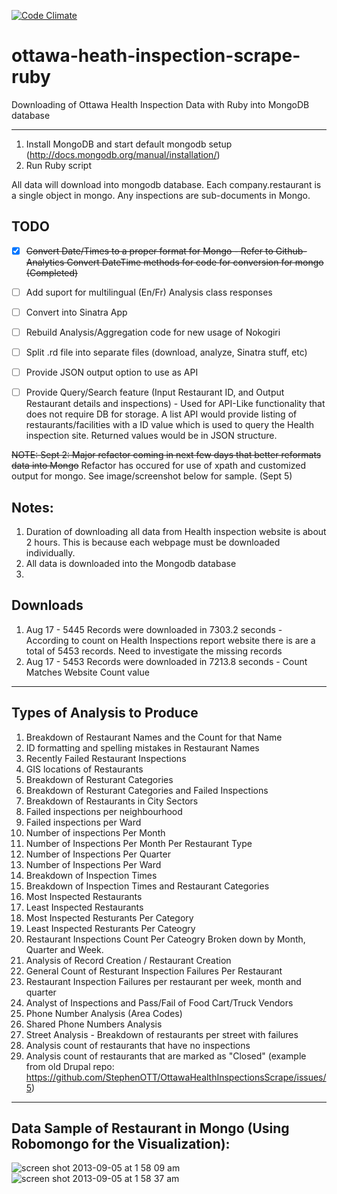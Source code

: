 [![Code Climate](https://codeclimate.com/github/StephenOTT/ottawa-heath-inspection-scrape-ruby.png)](https://codeclimate.com/github/StephenOTT/ottawa-heath-inspection-scrape-ruby)

ottawa-heath-inspection-scrape-ruby
===================================

Downloading of Ottawa Health Inspection Data with Ruby into MongoDB database

----


1. Install MongoDB and start default mongodb setup (http://docs.mongodb.org/manual/installation/)
2. Run Ruby script

All data will download into mongodb database.  Each company.restaurant is a single object in mongo.  Any inspections are sub-documents in Mongo.

## TODO

- [x] ~~Convert Date/Times to a proper format for Mongo - Refer to Github-Analytics Convert DateTime methods for code for conversion for mongo (Completed)~~
- [ ] Add suport for multilingual (En/Fr) Analysis class responses
- [ ] Convert into Sinatra App
- [ ] Rebuild Analysis/Aggregation code for new usage of Nokogiri
- [ ] Split .rd file into separate files (download, analyze, Sinatra stuff, etc)
- [ ] Provide JSON output option to use as API
- [ ] Provide Query/Search feature (Input Restaurant ID, and Output Restaurant details and inspections) - Used for API-Like functionality that does not require DB for storage.  A list API would provide listing of restaurants/facilities with a ID value which is used to query the Health inspection site.  Returned values would be in JSON structure.



~~NOTE: Sept 2: Major refactor coming in next few days that better reformats data into Mongo~~  Refactor has occured for use of xpath and customized output for mongo.  See image/screenshot below for sample. (Sept 5)



## Notes:

1. Duration of downloading all data from Health inspection website is about 2 hours.  This is because each webpage must be downloaded individually.
2. All data is downloaded into the Mongodb database
3. 


## Downloads
1. Aug 17 - 5445 Records were downloaded in 7303.2 seconds - According to count on Health Inspections report website there is are a total of 5453 records.  Need to investigate the missing records
2. Aug 17 - 5453 Records were downloaded in 7213.8 seconds - Count Matches Website Count value

-----

## Types of Analysis to Produce

1. Breakdown of Restaurant Names and the Count for that Name
2. ID formatting and spelling mistakes in Restaurant Names
3. Recently Failed Restaurant Inspections
4. GIS locations of Restaurants
5. Breakdown of Resturant Categories
6. Breakdown of Resturant Categories and Failed Inspections
7. Breakdown of Restaurants in City Sectors
8. Failed inspections per neighbourhood
9. Failed inspections per Ward
10. Number of inspections Per Month
11. Number of Inspections Per Month Per Restaurant Type
12. Number of Inspections Per Quarter
13. Number of Inspections Per Ward
14. Breakdown of Inspection Times
15. Breakdown of Inspection Times and Restaurant Categories
16. Most Inspected Restaurants
17. Least Inspected Restaurants
18. Most Inspected Resturants Per Category
19. Least Inspected Resturants Per Cateogry
20. Restaurant Inspections Count Per Cateogry Broken down by Month, Quarter and Week.
21. Analysis of Record Creation / Restaurant Creation
22. General Count of Resturant Inspection Failures Per Restaurant
23. Restaurant Inspection Failures per restaurant per week, month and quarter
24. Analyst of Inspections and Pass/Fail of Food Cart/Truck Vendors
25. Phone Number Analysis (Area Codes)
26. Shared Phone Numbers Analysis
27. Street Analysis - Breakdown of restaurants per street with failures
28. Analysis count of restaurants that have no inspections
29. Analysis count of restaurants that are marked as "Closed" (example from old Drupal repo: https://github.com/StephenOTT/OttawaHealthInspectionsScrape/issues/5)



------

## Data Sample of Restaurant in Mongo (Using Robomongo for the Visualization):

![screen shot 2013-09-05 at 1 58 09 am](https://f.cloud.github.com/assets/1994838/1086089/53bf143e-15f0-11e3-9f80-0161579bc1bb.png)
![screen shot 2013-09-05 at 1 58 37 am](https://f.cloud.github.com/assets/1994838/1086090/5533113a-15f0-11e3-9ef7-70c5024623b1.png)


